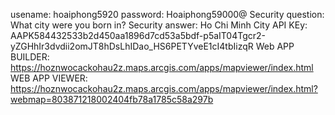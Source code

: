 usename: hoaiphong5920
password: Hoaiphong59000@
Security question: What city were you born in?
Security answer: Ho Chi Minh City
API KEy: AAPK584432533b2d450aa1896d7cd53a5bdf-p5aIT04Tgcr2-yZGHhIr3dvdii2omJT8hDsLhIDao_HS6PETYveE1cI4tbIizqR
Web APP BUILDER: https://hoznwocackohau2z.maps.arcgis.com/apps/mapviewer/index.html
WEB APP VIEWER: https://hoznwocackohau2z.maps.arcgis.com/apps/mapviewer/index.html?webmap=803871218002404fb78a1785c58a297b
